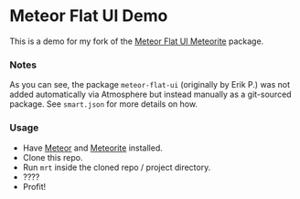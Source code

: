 # Meteor Flat UI Demo

This is a demo for my fork of the [Meteor Flat UI Meteorite](https://www.github.com/electricesus/meteor-flat-ui/) package.

### Notes

As you can see, the package `meteor-flat-ui` (originally by Erik P.) was not added automatically via Atmosphere but instead manually as a git-sourced package. See `smart.json` for more details on how.

### Usage

* Have [Meteor](http://www.meteor.com/) and [Meteorite](https://www.github.com/oortcloud/meteorite) installed.
* Clone this repo.
* Run `mrt` inside the cloned repo / project directory.
* ????
* Profit!


